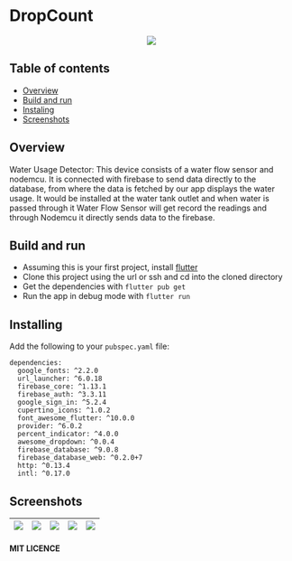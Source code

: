 # DropCount

<p align="center">
    <img src="images/Logo.png" >
  </a>


## Table of contents

- [Overview](#overview)
- [Build and run](#build-and-run)
- [Instaling](#installing)
- [Screenshots](#screenshots)


## Overview

Water Usage Detector: This device consists of a water flow sensor and nodemcu. It is connected with firebase to send data directly to the database, from where the data is fetched by our app displays the water usage. It would be installed at the water tank outlet and when water is passed through it Water Flow Sensor will get record the readings and through Nodemcu it directly sends data to the firebase.

      
## Build and run
* Assuming this is your first project, install [flutter](https://flutter.dev/docs/get-started/install)
* Clone this project using the url or ssh and cd into the cloned directory
* Get the dependencies with ``` flutter pub get ```
* Run the app in debug mode with ``` flutter run ```

## Installing

Add the following to your `pubspec.yaml` file:

    dependencies:
      google_fonts: ^2.2.0
      url_launcher: ^6.0.18
      firebase_core: ^1.13.1
      firebase_auth: ^3.3.11
      google_sign_in: ^5.2.4
      cupertino_icons: ^1.0.2
      font_awesome_flutter: ^10.0.0
      provider: ^6.0.2
      percent_indicator: ^4.0.0
      awesome_dropdown: ^0.0.4
      firebase_database: ^9.0.8
      firebase_database_web: ^0.2.0+7
      http: ^0.13.4
      intl: ^0.17.0
      
## Screenshots

|![](images/Login%20page.png)|![](images/Entry.png)|![](images/Home.png)|![](images/About%20Us.png)|![](images/Settings.png)|
|---|---|---|---|---|


#### MIT LICENCE
